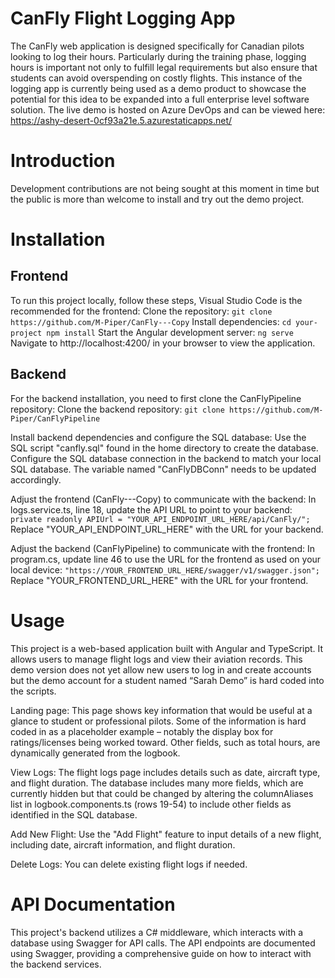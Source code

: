 # CanFly Flight Logging App
The CanFly web application is designed specifically for Canadian pilots looking to log their hours. Particularly during the training phase, logging hours is important not only to fulfill legal requirements but also ensure that students can avoid overspending on costly flights. 
This instance of the logging app is currently being used as a demo product to showcase the potential for this idea to be expanded into a full enterprise level software solution.
The live demo is hosted on Azure DevOps and can be viewed here: https://ashy-desert-0cf93a21e.5.azurestaticapps.net/

# Introduction 
Development contributions are not being sought at this moment in time but the public is more than welcome to install and try out the demo project.
# Installation

## Frontend
To run this project locally, follow these steps, Visual Studio Code is the recommended for the frontend:
Clone the repository:
`git clone https://github.com/M-Piper/CanFly---Copy`
Install dependencies:
`cd your-project
npm install`
Start the Angular development server:
`ng serve`
Navigate to http://localhost:4200/ in your browser to view the application.

## Backend
For the backend installation, you need to first clone the CanFlyPipeline repository:
Clone the backend repository:
`git clone https://github.com/M-Piper/CanFlyPipeline`

Install backend dependencies and configure the SQL database:
Use the SQL script "canfly.sql" found in the home directory to create the database.
Configure the SQL database connection in the backend to match your local SQL database. The variable named "CanFlyDBConn" needs to be updated accordingly.

Adjust the frontend (CanFly---Copy) to communicate with the backend:
In logs.service.ts, line 18, update the API URL to point to your backend:
`private readonly APIUrl = "YOUR_API_ENDPOINT_URL_HERE/api/CanFly/";`
Replace "YOUR_API_ENDPOINT_URL_HERE" with the URL for your backend.

Adjust the backend (CanFlyPipeline) to communicate with the frontend:
In program.cs, update line 46 to use the URL for the frontend as used on your local device:
`"https://YOUR_FRONTEND_URL_HERE/swagger/v1/swagger.json";`
Replace "YOUR_FRONTEND_URL_HERE" with the URL for your frontend.

# Usage
This project is a web-based application built with Angular and TypeScript. It allows users to manage flight logs and view their aviation records. This demo version does not yet allow new users to log in and create accounts but the demo account for a student named “Sarah Demo” is hard coded into the scripts.

Landing page: This page shows key information that would be useful at a glance to student or professional pilots. Some of the information is hard coded in as a placeholder example – notably the display box for ratings/licenses being worked toward. Other fields, such as total hours, are dynamically generated from the logbook.

View Logs: The flight logs page includes details such as date, aircraft type, and flight duration. The database includes many more fields, which are currently hidden but that could be changed by altering the columnAliases list in logbook.components.ts (rows 19-54) to include other fields as identified in the SQL database.

Add New Flight: Use the "Add Flight" feature to input details of a new flight, including date, aircraft information, and flight duration.

Delete Logs: You can delete existing flight logs if needed.

# API Documentation
This project's backend utilizes a C# middleware, which interacts with a database using Swagger for API calls. The API endpoints are documented using Swagger, providing a comprehensive guide on how to interact with the backend services.
